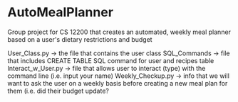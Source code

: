 # AutoMealPlanner

Group project for CS 12200 that creates an automated, weekly meal planner based on
a user's dietary restrictions and budget

User_Class.py -> the file that contains the user class 
SQL_Commands -> file that includes CREATE TABLE SQL command for user and recipes table 
Interact_w_User.py -> file that allows user to interact (type) with the command line (i.e. input your name)
Weekly_Checkup.py -> info that we will want to ask the user on a weekly basis before creating a new meal plan for them (i.e. did their budget update?
